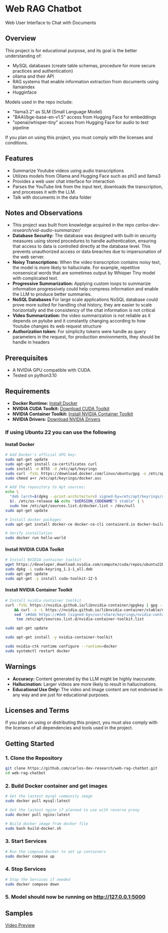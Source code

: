 # Web RAG Chatbot
Web User Interface to Chat with Documents

## Overview
This project is for educational purpose, and its goal is the better understanding of:
- MySQL databases (create table schemas, procedure for more secure practices and authentication)
- ollama and their API
- RAG systems that enable information extraction from documents using llamaindex
- Hugginface

Models used in the repo include:
- "llama3.2" as SLM (Small Language Model)
- "BAAI/bge-base-en-v1.5" access from Hugging Face for embeddings
- "openai/whisper-tiny" access from Hugging Face for audio to text pipeline

If you plan on using this project, you must comply with the licenses and conditions.


## Features
- Summarize Youtube videos using audio transcriptions
- Utilizes models from Ollama and Hugging Face such as phi3 and llama3
- Provides a web user chat interface for interaction
- Parses the YouTube link from the input text, downloads the transcription, and processes it with the LLM.
- Talk with documents in the data folder


## Notes and Observations
- This project was built from knowledge acquired in the repo _carlos-dev-research/vid-audio-summarizer/_ 
- **Database Security:** The database was designed with built-in security measures using stored procedures to handle authentication, ensuring that access to data is controlled directly at the database level. This prevents unauthorized access or data breaches due to impersonation of the web server.
- **Noisy Transcriptions:** When the video transcription contains noisy text, the model is more likely to hallucinate. For example, repetitive nonsensical words that are sometimes output by Whisper Tiny model with complicated text.
- **Progressive Summarization:** Applying custom loops to summarize information progressively could help compress information and enable the LLM to produce better summaries.
- **NoSQL Databases** For large scale applications NoSQL database could prove more suited for handling chat history, they are easier to scale horizontally and the consistency of the chat information is not critical
- **Video Summarization:** the video summarization is not reliable as it depends on pytube and it constantly changing according to how Youtube changes its web request structure
- **Authorization token:** For simplicity tokens were handle as query parameters in the request, for production environments, they should be handle in headers

## Prerequisites
- A NVIDIA GPU compatible with CUDA.
- Tested on python3.10

## Requirements
- **Docker Runtime:** [Install Docker](https://docs.docker.com/engine/install/)
- **NVIDIA CUDA Toolkit:** [Download CUDA Toolkit](https://developer.nvidia.com/cuda-downloads)
- **NVIDIA Container Toolkit:** [Install NVIDIA Container Toolkit](https://docs.nvidia.com/datacenter/cloud-native/container-toolkit/latest/install-guide.html#configuration)
- **NVIDIA Drivers:** [Download NVIDIA Drivers](https://www.nvidia.com/Download/index.aspx?lang=en-us)

### If using Ubuntu 22 you can use the following
#### Install Docker
```bash
# Add Docker's official GPG key:
sudo apt-get update
sudo apt-get install ca-certificates curl
sudo install -m 0755 -d /etc/apt/keyrings
sudo curl -fsSL https://download.docker.com/linux/ubuntu/gpg -o /etc/apt/keyrings/docker.asc
sudo chmod a+r /etc/apt/keyrings/docker.asc

# Add the repository to Apt sources:
echo \
  "deb [arch=$(dpkg --print-architecture) signed-by=/etc/apt/keyrings/docker.asc] https://download.docker.com/linux/ubuntu \
  $(. /etc/os-release && echo "$VERSION_CODENAME") stable" | \
  sudo tee /etc/apt/sources.list.d/docker.list > /dev/null
sudo apt-get update

# Install docker packages
sudo apt-get install docker-ce docker-ce-cli containerd.io docker-buildx-plugin docker-compose-plugin

# Verify installation
sudo docker run hello-world
```
#### Install NVIDIA CUDA Toolkit
```bash
# Install NVIDIA container toolkit
wget https://developer.download.nvidia.com/compute/cuda/repos/ubuntu2204/x86_64/cuda-keyring_1.1-1_all.deb
sudo dpkg -i cuda-keyring_1.1-1_all.deb
sudo apt-get update
sudo apt-get -y install cuda-toolkit-12-5
```
#### Install NVIDIA Container Toolkit
```bash
# Install nvidia container toolkit
curl -fsSL https://nvidia.github.io/libnvidia-container/gpgkey | gpg --dearmor -o /usr/share/keyrings/nvidia-container-toolkit-keyring.gpg \
    && curl -s -L https://nvidia.github.io/libnvidia-container/stable/deb/nvidia-container-toolkit.list | \
    sed 's#deb https://#deb [signed-by=/usr/share/keyrings/nvidia-container-toolkit-keyring.gpg] https://#g' | \
     tee /etc/apt/sources.list.d/nvidia-container-toolkit.list

sudo apt-get update

sudo apt-get install -y nvidia-container-toolkit

sudo nvidia-ctk runtime configure --runtime=docker
sudo systemctl restart docker
```


## Warnings
- **Accuracy:** Content generated by the LLM might be highly inaccurate.
- **Hallucination:** Larger videos are more likely to result in hallucinations.
- **Educational Use Only:** The video and image content are not endorsed in any way and are just for educational purposes.

## Licenses and Terms
If you plan on using or distributing this project, you must also comply with the licenses of all dependencies and tools used in the project.

## Getting Started
### 1. Clone the Repository
```bash
git clone https://github.com/carlos-dev-research/web-rag-chatbot.git
cd web-rag-chatbot
```

### 2. Build Docker container and get images
```bash
# Get the lastest mysql community image
sudo docker pull mysql:latest

# Get the lastest nginx if planned to use with reverse proxy
sudo docker pull nginx:latest

# Build docker image from docker file
sudo bash build-docker.sh
```

### 3. Start Services
```bash
# Run the compose Docker to set up containers
sudo docker compose up
```

### 4. Stop Services
```bash
# Stop the Services if needed
sudo docker compose down
```

### 5. Model should now be running on http://127.0.0.1:5000

## Samples
[Video Preview](https://github.com/carlos-dev-research/web-rag-chatbot/blob/main/video-samples/chat-video.mp4)

